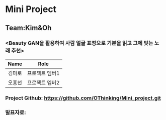 # Mini Project
## Team:Kim&Oh
### <Beauty GAN을 활용하여 사람 얼굴 표정으로 기분을 읽고 그에 맞는 노래 추천>
|Name|Role|
|:---:|:---:|
|김마로|프로젝트 멤버1|
|오흥천|프로젝트 멤버2|

### Project Github: https://github.com/OThinking/Mini_project.git
### 발표자료: 
